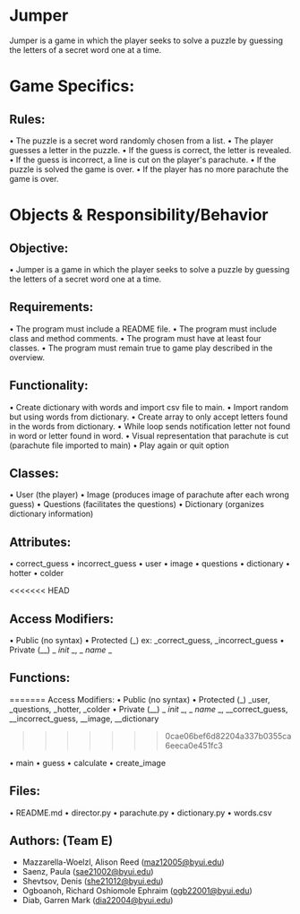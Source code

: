# Jumper

Jumper is a game in which the player seeks to solve a puzzle by guessing the letters of a secret word one at a time.

# Game Specifics:

## Rules:

• The puzzle is a secret word randomly chosen from a list.
• The player guesses a letter in the puzzle.
• If the guess is correct, the letter is revealed.
• If the guess is incorrect, a line is cut on the player's parachute.
• If the puzzle is solved the game is over.
• If the player has no more parachute the game is over.

# Objects & Responsibility/Behavior

## Objective:

• Jumper is a game in which the player seeks to solve a puzzle by guessing the letters of a secret word one at a time.

## Requirements:

• The program must include a README file.
• The program must include class and method comments.
• The program must have at least four classes.
• The program must remain true to game play described in the overview.

## Functionality:

• Create dictionary with words and import csv file to main.
• Import random but using words from dictionary.
• Create array to only accept letters found in the words from dictionary.
• While loop sends notification letter not found in word or letter found in word.
• Visual representation that parachute is cut (parachute file imported to main)
• Play again or quit option

## Classes:

• User (the player)
• Image (produces image of parachute after each wrong guess)
• Questions (facilitates the questions)
• Dictionary (organizes dictionary information)

## Attributes:

• correct_guess
• incorrect_guess
• user
• image
• questions
• dictionary
• hotter
• colder

<<<<<<< HEAD
## Access Modifiers:

• Public (no syntax)
• Protected (_) ex: \_correct_guess, \_incorrect_guess
• Private (\_\_) _ _init_ _, _ _name_ \_

## Functions:
=======
Access Modifiers:
• Public (no syntax)
• Protected (_) _user, _questions, _hotter, _colder 
• Private (__) _ _init_ _, _ _name_ _, __correct_guess, __incorrect_guess, __image, __dictionary
>>>>>>> 0cae06bef6d82204a337b0355ca6eeca0e451fc3

• main
• guess
• calculate
• create_image

## Files:

• README.md
• director.py
• parachute.py
• dictionary.py
• words.csv

## Authors: (Team E)

- Mazzarella-Woelzl, Alison Reed (maz12005@byui.edu)
- Saenz, Paula (sae21002@byui.edu)
- Shevtsov, Denis (she21012@byui.edu)
- Ogboanoh, Richard Oshiomole Ephraim (ogb22001@byui.edu)
- Diab, Garren Mark (dia22004@byui.edu)
